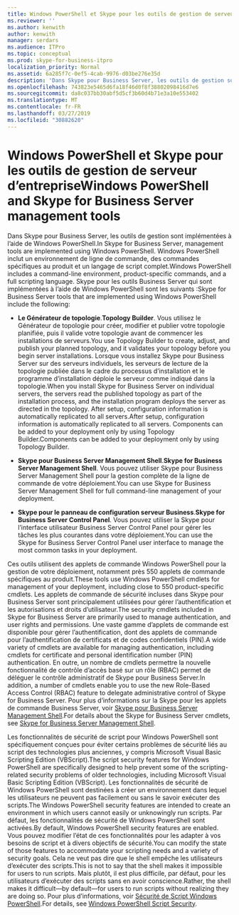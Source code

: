 ```yaml
---
title: Windows PowerShell et Skype pour les outils de gestion de serveur d’entreprise
ms.reviewer: ''
ms.author: kenwith
author: kenwith
manager: serdars
ms.audience: ITPro
ms.topic: conceptual
ms.prod: skype-for-business-itpro
localization_priority: Normal
ms.assetid: 6a285f7c-0ef5-4cab-9976-d03be276e35d
description: 'Dans Skype pour Business Server, les outils de gestion sont implémentées à l’aide de Windows PowerShell. Windows PowerShell inclut un environnement de ligne de commande, des commandes spécifiques au produit et un langage de script complet. Skype pour les outils Business Server qui sont implémentées à l’aide de Windows PowerShell sont les suivants :'
ms.openlocfilehash: 743823e5465d6fa18f46d0f8f38802098416d7e6
ms.sourcegitcommit: da8c037bb30abf5d5cf3b60d4b71e3a10e553402
ms.translationtype: MT
ms.contentlocale: fr-FR
ms.lasthandoff: 03/27/2019
ms.locfileid: "30882620"
---
```

# <a name="windows-powershell-and-skype-for-business-server-management-tools"></a><span data-ttu-id="ae0b1-105">Windows PowerShell et Skype pour les outils de gestion de serveur d’entreprise</span><span class="sxs-lookup"><span data-stu-id="ae0b1-105">Windows PowerShell and Skype for Business Server management tools</span></span>
 
<span data-ttu-id="ae0b1-106">Dans Skype pour Business Server, les outils de gestion sont implémentées à l’aide de Windows PowerShell.</span><span class="sxs-lookup"><span data-stu-id="ae0b1-106">In Skype for Business Server, management tools are implemented using Windows PowerShell.</span></span> <span data-ttu-id="ae0b1-107">Windows PowerShell inclut un environnement de ligne de commande, des commandes spécifiques au produit et un langage de script complet.</span><span class="sxs-lookup"><span data-stu-id="ae0b1-107">Windows PowerShell includes a command-line environment, product-specific commands, and a full scripting language.</span></span> <span data-ttu-id="ae0b1-108">Skype pour les outils Business Server qui sont implémentées à l’aide de Windows PowerShell sont les suivants :</span><span class="sxs-lookup"><span data-stu-id="ae0b1-108">Skype for Business Server tools that are implemented using Windows PowerShell include the following:</span></span> 
  
- <span data-ttu-id="ae0b1-109">**Le Générateur de topologie**.</span><span class="sxs-lookup"><span data-stu-id="ae0b1-109">**Topology Builder**.</span></span> <span data-ttu-id="ae0b1-110">Vous utilisez le Générateur de topologie pour créer, modifier et publier votre topologie planifiée, puis il valide votre topologie avant de commencer les installations de serveurs.</span><span class="sxs-lookup"><span data-stu-id="ae0b1-110">You use Topology Builder to create, adjust, and publish your planned topology, and it validates your topology before you begin server installations.</span></span> <span data-ttu-id="ae0b1-111">Lorsque vous installez Skype pour Business Server sur des serveurs individuels, les serveurs de lecture de la topologie publiée dans le cadre du processus d’installation et le programme d’installation déploie le serveur comme indiqué dans la topologie.</span><span class="sxs-lookup"><span data-stu-id="ae0b1-111">When you install Skype for Business Server on individual servers, the servers read the published topology as part of the installation process, and the installation program deploys the server as directed in the topology.</span></span> <span data-ttu-id="ae0b1-112">After setup, configuration information is automatically replicated to all servers.</span><span class="sxs-lookup"><span data-stu-id="ae0b1-112">After setup, configuration information is automatically replicated to all servers.</span></span> <span data-ttu-id="ae0b1-113">Components can be added to your deployment only by using Topology Builder.</span><span class="sxs-lookup"><span data-stu-id="ae0b1-113">Components can be added to your deployment only by using Topology Builder.</span></span>
    
- <span data-ttu-id="ae0b1-114">**Skype pour Business Server Management Shell**.</span><span class="sxs-lookup"><span data-stu-id="ae0b1-114">**Skype for Business Server Management Shell**.</span></span> <span data-ttu-id="ae0b1-115">Vous pouvez utiliser Skype pour Business Server Management Shell pour la gestion complète de la ligne de commande de votre déploiement.</span><span class="sxs-lookup"><span data-stu-id="ae0b1-115">You can use Skype for Business Server Management Shell for full command-line management of your deployment.</span></span>
    
- <span data-ttu-id="ae0b1-116">**Skype pour le panneau de configuration serveur Business**.</span><span class="sxs-lookup"><span data-stu-id="ae0b1-116">**Skype for Business Server Control Panel**.</span></span> <span data-ttu-id="ae0b1-117">Vous pouvez utiliser la Skype pour l’interface utilisateur Business Server Control Panel pour gérer les tâches les plus courantes dans votre déploiement.</span><span class="sxs-lookup"><span data-stu-id="ae0b1-117">You can use the Skype for Business Server Control Panel user interface to manage the most common tasks in your deployment.</span></span>
    
<span data-ttu-id="ae0b1-118">Ces outils utilisent des applets de commande Windows PowerShell pour la gestion de votre déploiement, notamment près 550 applets de commande spécifiques au produit.</span><span class="sxs-lookup"><span data-stu-id="ae0b1-118">These tools use Windows PowerShell cmdlets for management of your deployment, including close to 550 product-specific cmdlets.</span></span> <span data-ttu-id="ae0b1-119">Les applets de commande de sécurité incluses dans Skype pour Business Server sont principalement utilisées pour gérer l’authentification et les autorisations et droits d’utilisateur.</span><span class="sxs-lookup"><span data-stu-id="ae0b1-119">The security cmdlets included in Skype for Business Server are primarily used to manage authentication, and user rights and permissions.</span></span> <span data-ttu-id="ae0b1-120">Une vaste gamme d’applets de commande est disponible pour gérer l’authentification, dont des applets de commande pour l’authentification de certificats et de codes confidentiels (PIN).</span><span class="sxs-lookup"><span data-stu-id="ae0b1-120">A wide variety of cmdlets are available for managing authentication, including cmdlets for certificate and personal identification number (PIN) authentication.</span></span> <span data-ttu-id="ae0b1-121">En outre, un nombre de cmdlets permettre la nouvelle fonctionnalité de contrôle d’accès basé sur un rôle (RBAC) permet de déléguer le contrôle administratif de Skype pour Business Server.</span><span class="sxs-lookup"><span data-stu-id="ae0b1-121">In addition, a number of cmdlets enable you to use the new Role-Based Access Control (RBAC) feature to delegate administrative control of Skype for Business Server.</span></span> <span data-ttu-id="ae0b1-122">Pour plus d’informations sur la Skype pour les applets de commande Business Server, voir [Skype pour Business Server Management Shell](../../manage/management-shell.md).</span><span class="sxs-lookup"><span data-stu-id="ae0b1-122">For details about the Skype for Business Server cmdlets, see [Skype for Business Server Management Shell](../../manage/management-shell.md).</span></span>
  
<span data-ttu-id="ae0b1-123">Les fonctionnalités de sécurité de script pour Windows PowerShell sont spécifiquement conçues pour éviter certains problèmes de sécurité liés au script des technologies plus anciennes, y compris Microsoft Visual Basic Scripting Edition (VBScript).</span><span class="sxs-lookup"><span data-stu-id="ae0b1-123">The script security features for Windows PowerShell are specifically designed to help prevent some of the scripting-related security problems of older technologies, including Microsoft Visual Basic Scripting Edition (VBScript).</span></span> <span data-ttu-id="ae0b1-124">Les fonctionnalités de sécurité de Windows PowerShell sont destinées à créer un environnement dans lequel les utilisateurs ne peuvent pas facilement ou sans le savoir exécuter des scripts.</span><span class="sxs-lookup"><span data-stu-id="ae0b1-124">The Windows PowerShell security features are intended to create an environment in which users cannot easily or unknowingly run scripts.</span></span> <span data-ttu-id="ae0b1-125">Par défaut, les fonctionnalités de sécurité de Windows PowerShell sont activées.</span><span class="sxs-lookup"><span data-stu-id="ae0b1-125">By default, Windows PowerShell security features are enabled.</span></span> <span data-ttu-id="ae0b1-126">Vous pouvez modifier l’état de ces fonctionnalités pour les adapter à vos besoins de script et à divers objectifs de sécurité.</span><span class="sxs-lookup"><span data-stu-id="ae0b1-126">You can modify the state of those features to accommodate your scripting needs and a variety of security goals.</span></span> <span data-ttu-id="ae0b1-127">Cela ne veut pas dire que le shell empêche les utilisateurs d’exécuter des scripts.</span><span class="sxs-lookup"><span data-stu-id="ae0b1-127">This is not to say that the shell makes it impossible for users to run scripts.</span></span> <span data-ttu-id="ae0b1-128">Mais plutôt, il est plus difficile, par défaut, pour les utilisateurs d’exécuter des scripts sans en avoir conscience.</span><span class="sxs-lookup"><span data-stu-id="ae0b1-128">Rather, the shell makes it difficult—by default—for users to run scripts without realizing they are doing so.</span></span> <span data-ttu-id="ae0b1-129">Pour plus d’informations, voir [Sécurité de Script Windows PowerShell](https://go.microsoft.com/fwlink/p/?LinkId=213145).</span><span class="sxs-lookup"><span data-stu-id="ae0b1-129">For details, see [Windows PowerShell Script Security](https://go.microsoft.com/fwlink/p/?LinkId=213145).</span></span>
  

